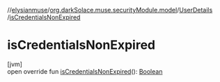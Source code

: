 //[elysianmuse](../../../index.md)/[org.darkSolace.muse.securityModule.model](../index.md)/[UserDetails](index.md)
/[isCredentialsNonExpired](is-credentials-non-expired.md)

# isCredentialsNonExpired

[jvm]\
open override
fun [isCredentialsNonExpired](is-credentials-non-expired.md)(): [Boolean](https://kotlinlang.org/api/latest/jvm/stdlib/kotlin/-boolean/index.html)

